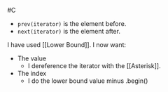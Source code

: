 #C 
- `prev(iterator)` is the element before.
- `next(iterator)` is the element after.

I have used [[Lower Bound]]. I now want:
- The value
	- I dereference the iterator with the [[Asterisk]].
- The index
	- I do the lower bound value minus .begin()